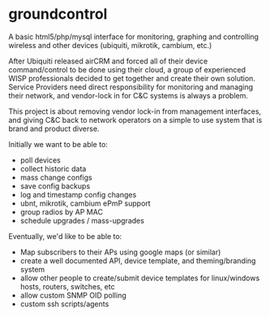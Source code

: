 groundcontrol
=============

A basic html5/php/mysql interface for monitoring, graphing and controlling wireless and other devices (ubiquiti, mikrotik, cambium, etc.)

After Ubiquiti released airCRM and forced all of their device command/control to be done using their cloud, a group of experienced WISP professionals decided to get together and create their own solution. Service Providers need direct responsibility for monitoring and managing their network, and vendor-lock in for C&C systems is always a problem.

This project is about removing vendor lock-in from management interfaces, and giving C&C back to network operators on a simple to use system that is brand and product diverse.

Initially we want to be able to:
* poll devices
* collect historic data
* mass change configs
* save config backups
* log and timestamp config changes
* ubnt, mikrotik, cambium ePmP support
* group radios by AP MAC
* schedule upgrades / mass-upgrades

Eventually, we'd like to be able to:
* Map subscribers to their APs using google maps (or similar)
* create a well documented API, device template, and theming/branding system
* allow other people to create/submit device templates for linux/windows hosts, routers, switches, etc
* allow custom SNMP OID polling
* custom ssh scripts/agents

